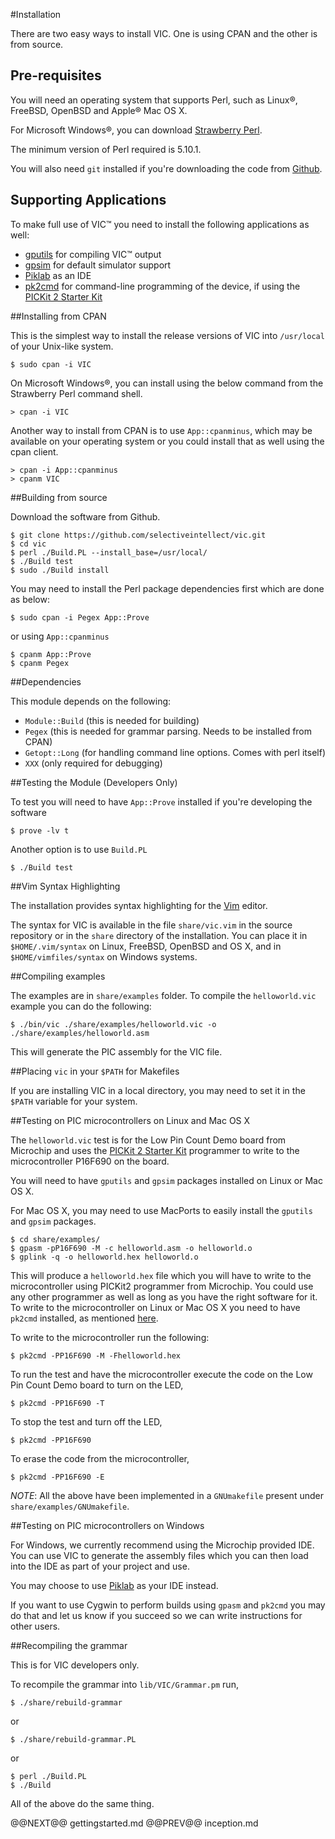 #Installation

There are two easy ways to install VIC. One is using CPAN and the other is
from source.

## Pre-requisites

You will need an operating system that supports Perl, such as Linux&reg;,
FreeBSD, OpenBSD and Apple&reg; Mac OS X.

For Microsoft Windows&reg;, you can download [Strawberry
Perl](http://www.strawberryperl.com).

The minimum version of Perl required is 5.10.1.

You will also need `git` installed if you're downloading the code from
[Github](https://github.com/selectiveintellect/vic).

## Supporting Applications

To make full use of VIC&trade; you need to install the following applications as
well:

- [gputils](http://gputils.sourceforge.net) for compiling VIC&trade; output
- [gpsim](http://gpsim.sourceforge.net/gpsim.html) for default simulator support
- [Piklab](http://piklab.sourceforge.net/) as an IDE
- [pk2cmd](pk2cmd.html) for command-line programming of the device, if using the [PICKit 2 Starter Kit](http://www.microchip.com/pickit2/)

##Installing from CPAN

This is the simplest way to install the release versions of VIC into
`/usr/local` of your Unix-like system.

    $ sudo cpan -i VIC

On Microsoft Windows&reg;, you can install using the below command from the
Strawberry Perl command shell.

    > cpan -i VIC

Another way to install from CPAN is to use `App::cpanminus`, which may be
available on your operating system or you could install that as well using the
cpan client.

    > cpan -i App::cpanminus
    > cpanm VIC

##Building from source

Download the software from Github.

    $ git clone https://github.com/selectiveintellect/vic.git
    $ cd vic
    $ perl ./Build.PL --install_base=/usr/local/
    $ ./Build test
    $ sudo ./Build install

You may need to install the Perl package dependencies first which are done as
below:

    $ sudo cpan -i Pegex App::Prove

or using `App::cpanminus`

    $ cpanm App::Prove
    $ cpanm Pegex

##Dependencies

This module depends on the following:

- `Module::Build` (this is needed for building)
- `Pegex` (this is needed for grammar parsing. Needs to be installed from CPAN)
- `Getopt::Long` (for handling command line options. Comes with perl itself)
- `XXX` (only required for debugging)

##Testing the Module (Developers Only)

To test you will need to have `App::Prove` installed if you're developing the
software

    $ prove -lv t

Another option is to use `Build.PL`

    $ ./Build test

##Vim Syntax Highlighting

The installation provides syntax highlighting for the [Vim](http://www.vim.org)
editor.

The syntax for VIC is available in the file `share/vic.vim` in the source
repository or in the `share` directory of the installation. You can place it in
`$HOME/.vim/syntax` on Linux, FreeBSD, OpenBSD and OS X, and in `$HOME/vimfiles/syntax` on Windows
systems.


##Compiling examples

The examples are in `share/examples` folder. To compile the `helloworld.vic`
example you can do the following:

    $ ./bin/vic ./share/examples/helloworld.vic -o ./share/examples/helloworld.asm

This will generate the PIC assembly for the VIC file.

##Placing `vic` in your `$PATH` for Makefiles

If you are installing VIC in a local directory, you may need to set it in the
`$PATH` variable for your system.

##Testing on PIC microcontrollers on Linux and Mac OS X

The `helloworld.vic` test is for the Low Pin Count Demo board from Microchip and
uses the [PICKit 2 Starter Kit](http://www.microchip.com/pickit2/) programmer
to write to the microcontroller P16F690 on the board.

You will need to have `gputils` and `gpsim` packages installed on Linux or Mac OS X.

For Mac OS X, you may need to use MacPorts to easily install the `gputils` and `gpsim` packages.

    $ cd share/examples/
    $ gpasm -pP16F690 -M -c helloworld.asm -o helloworld.o
    $ gplink -q -o helloworld.hex helloworld.o

This will produce a `helloworld.hex` file which you will have to write to the
microcontroller using PICKit2 programmer from Microchip. You could use any other
programmer as well as long as you have the right software for it. To write to
the microcontroller on Linux or Mac OS X you need to have `pk2cmd` installed, as
mentioned [here](pk2cmd.html).

To write to the microcontroller run the following:

    $ pk2cmd -PP16F690 -M -Fhelloworld.hex

To run the test and have the microcontroller execute the code on the Low Pin
Count Demo board to turn on the LED,

    $ pk2cmd -PP16F690 -T

To stop the test and turn off the LED,

    $ pk2cmd -PP16F690

To erase the code from the microcontroller,

    $ pk2cmd -PP16F690 -E

*NOTE*: All the above have been implemented in a `GNUmakefile` present under
`share/examples/GNUmakefile`.

##Testing on PIC microcontrollers on Windows

For Windows, we currently recommend using the Microchip provided IDE. You can
use VIC to generate the assembly files which you can then load into the IDE as
part of your project and use.

You may choose to use [Piklab](http://piklab.sourceforge.net/) as your IDE
instead.

If you want to use Cygwin to perform builds using `gpasm` and `pk2cmd` you may
do that and let us know if you succeed so we can write instructions for other
users.

##Recompiling the grammar

This is for VIC developers only.

To recompile the grammar into `lib/VIC/Grammar.pm` run,

    $ ./share/rebuild-grammar

or

    $ ./share/rebuild-grammar.PL

or

    $ perl ./Build.PL
    $ ./Build

All of the above do the same thing.

@@NEXT@@ gettingstarted.md @@PREV@@ inception.md
